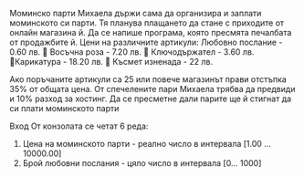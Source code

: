 Моминско парти
Михаела държи сама да организира и заплати моминското си парти. Тя планува плащането да стане с
приходите от онлайн магазина й. Да се напише програма, която пресмята печалбата от продажбите й.
Цени на различните артикули:
Любовно послание - 0.60 лв.
 Восъчна роза - 7.20 лв.
 Ключодържател - 3.60 лв.
Карикатура - 18.20 лв.
 Късмет изненада - 22 лв.

Ако поръчаните артикули са 25 или повече магазинът прави отстъпка 35% от общата цена. От спечелените
пари Михаела трябва да предвиди и 10% разход за хостинг. Да се пресметне дали парите ще й стигнат да си
плати моминското парти

Вход
От конзолата се четат 6 реда:
1. Цена на моминското парти - реално число в интервала [1.00 … 10000.00]
2. Брой любовни послания - цяло число в интервала [0… 1000]
